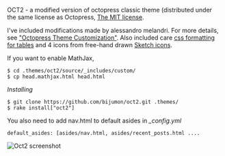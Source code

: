 OCT2 - a modified version of octopress classic theme (distributed under the same license as Octopress, [The MIT license](https://github.com/imathis/octopress#license).

I've included modifications made by alessandro melandri. For more details, see ["Octopress Theme Customization"](http://melandri.net/2012/02/14/octopress-theme-customization/). Also included care [css formatting for tables](http://programus.github.com/blog/2012/03/07/add-table-data-css-for-octopress/) and 4 icons from free-hand drawn [Sketch icons](http://www.charfishdesign.com/19-free-hand-drawn-sketch-icons/).

If you want to enable MathJax,

```
$ cd .themes/oct2/source/_includes/custom/
$ cp head.mathjax.html head.html
```

*Installing*

```
$ git clone https://github.com/bijumon/oct2.git .themes/
$ rake install["oct2"] 
```

You also need to add nav.html to default asides in *_config.yml*

```
default_asides: [asides/nav.html, asides/recent_posts.html ....
```

![Oct2 screenshot](https://raw.github.com/bijumon/oct2/master/oct2.png)
